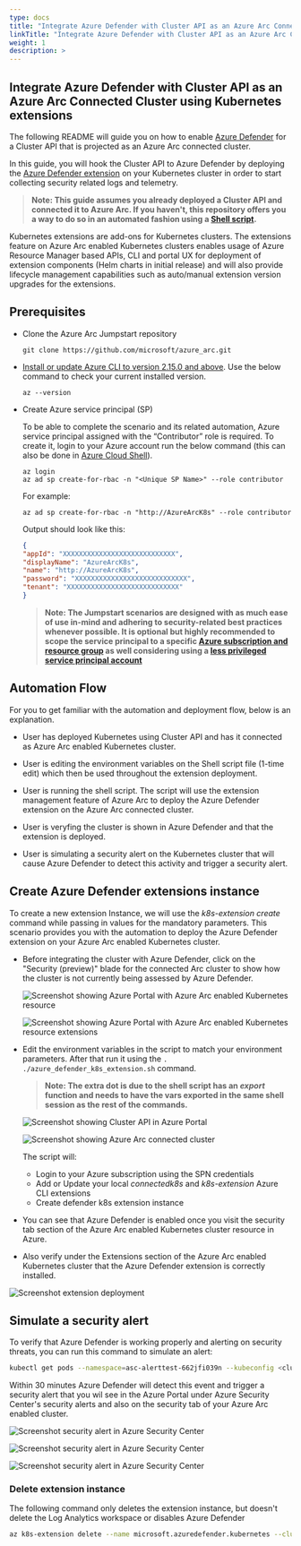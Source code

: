 ```yaml
---
type: docs
title: "Integrate Azure Defender with Cluster API as an Azure Arc Connected Cluster using Kubernetes extensions"
linkTitle: "Integrate Azure Defender with Cluster API as an Azure Arc Connected Cluster using Kubernetes extensions"
weight: 1
description: >
---
```


## Integrate Azure Defender with Cluster API as an Azure Arc Connected Cluster using Kubernetes extensions

The following README will guide you on how to enable [Azure Defender](https://docs.microsoft.com/en-us/azure/security-center/defender-for-kubernetes-introduction) for a Cluster API that is projected as an Azure Arc connected cluster.

In this guide, you will hook the Cluster API to Azure Defender by deploying the [Azure Defender extension](https://docs.microsoft.com/es-es/azure/security-center/defender-for-kubernetes-azure-arc?tabs=k8s-deploy-cli%2Ck8s-verify-cli%2Ck8s-remove-arc) on your Kubernetes cluster in order to start collecting security related logs and telemetry.  

> **Note: This guide assumes you already deployed a Cluster API and connected it to Azure Arc. If you haven't, this repository offers you a way to do so in an automated fashion using a [Shell script](https://azurearcjumpstart.io/azure_arc_jumpstart/azure_arc_k8s/cluster_api/capi_azure/).**

Kubernetes extensions are add-ons for Kubernetes clusters. The extensions feature on Azure Arc enabled Kubernetes clusters enables usage of Azure Resource Manager based APIs, CLI and portal UX for deployment of extension components (Helm charts in initial release) and will also provide lifecycle management capabilities such as auto/manual extension version upgrades for the extensions.

## Prerequisites

* Clone the Azure Arc Jumpstart repository

    ```shell
    git clone https://github.com/microsoft/azure_arc.git
    ```

* [Install or update Azure CLI to version 2.15.0 and above](https://docs.microsoft.com/en-us/cli/azure/install-azure-cli?view=azure-cli-latest). Use the below command to check your current installed version.

  ```shell
  az --version
  ```

* Create Azure service principal (SP)

    To be able to complete the scenario and its related automation, Azure service principal assigned with the “Contributor” role is required. To create it, login to your Azure account run the below command (this can also be done in [Azure Cloud Shell](https://shell.azure.com/)).

    ```shell
    az login
    az ad sp create-for-rbac -n "<Unique SP Name>" --role contributor
    ```

    For example:

    ```shell
    az ad sp create-for-rbac -n "http://AzureArcK8s" --role contributor
    ```

    Output should look like this:

    ```json
    {
    "appId": "XXXXXXXXXXXXXXXXXXXXXXXXXXXX",
    "displayName": "AzureArcK8s",
    "name": "http://AzureArcK8s",
    "password": "XXXXXXXXXXXXXXXXXXXXXXXXXXXX",
    "tenant": "XXXXXXXXXXXXXXXXXXXXXXXXXXXX"
    }
    ```

    > **Note: The Jumpstart scenarios are designed with as much ease of use in-mind and adhering to security-related best practices whenever possible. It is optional but highly recommended to scope the service principal to a specific [Azure subscription and resource group](https://docs.microsoft.com/en-us/cli/azure/ad/sp?view=azure-cli-latest) as well considering using a [less privileged service principal account](https://docs.microsoft.com/en-us/azure/role-based-access-control/best-practices)**

## Automation Flow

For you to get familiar with the automation and deployment flow, below is an explanation.

* User has deployed Kubernetes using Cluster API and has it connected as Azure Arc enabled Kubernetes cluster.

* User is editing the environment variables on the Shell script file (1-time edit) which then be used throughout the extension deployment. 

* User is running the shell script. The script will use the extension management feature of Azure Arc to deploy the Azure Defender extension on the Azure Arc connected cluster.

* User is veryfing the cluster is shown in Azure Defender and that the extension is deployed.

* User is simulating a security alert on the Kubernetes cluster that will cause Azure Defender to detect this activity and trigger a security alert.

## Create Azure Defender extensions instance

To create a new extension Instance, we will use the _k8s-extension create_ command while passing in values for the mandatory parameters. This scenario provides you with the automation to deploy the Azure Defender extension on your Azure Arc enabled Kubernetes cluster.

* Before integrating the cluster with Azure Defender, click on the "Security (preview)" blade for the connected Arc cluster to show how the cluster is not currently being assessed by Azure Defender.

    ![Screenshot showing Azure Portal with Azure Arc enabled Kubernetes resource](./01.png)

    ![Screenshot showing Azure Portal with Azure Arc enabled Kubernetes resource extensions](./02.png)

* Edit the environment variables in the script to match your environment parameters. After that run it using the ```. ./azure_defender_k8s_extension.sh``` command.

    > **Note: The extra dot is due to the shell script has an *export* function and needs to have the vars exported in the same shell session as the rest of the commands.**

    ![Screenshot showing Cluster API in Azure Portal](./03.png)

    ![Screenshot showing Azure Arc connected cluster](./04.png)

    The script will:

  * Login to your Azure subscription using the SPN credentials
  * Add or Update your local _connectedk8s_ and _k8s-extension_ Azure CLI extensions
  * Create defender k8s extension instance

* You can see that Azure Defender is enabled once you visit the security tab section of the Azure Arc enabled Kubernetes cluster resource in Azure.

* Also verify under the Extensions section of the Azure Arc enabled Kubernetes cluster that the Azure Defender extension is correctly installed.

![Screenshot extension deployment](./05.png)

## Simulate a security alert

To verify that Azure Defender is working properly and alerting on security threats, you can run this command to simulate an alert:

```bash
kubectl get pods --namespace=asc-alerttest-662jfi039n --kubeconfig <cluster-name>.kubeconfig
```

Within 30 minutes Azure Defender will detect this event and trigger a security alert that you wil see in the Azure Portal under Azure Security Center's security alerts and also on the security tab of your Azure Arc enabled cluster.

![Screenshot security alert in Azure Security Center](./06.png)

![Screenshot security alert in Azure Security Center](./07.png)

![Screenshot security alert in Azure Security Center](./08.png)

### Delete extension instance

The following command only deletes the extension instance, but doesn't delete the Log Analytics workspace or disables Azure Defender

```bash
az k8s-extension delete --name microsoft.azuredefender.kubernetes --cluster-type connectedClusters --cluster-name <cluster-name> --resource-group <resource-group>
```
